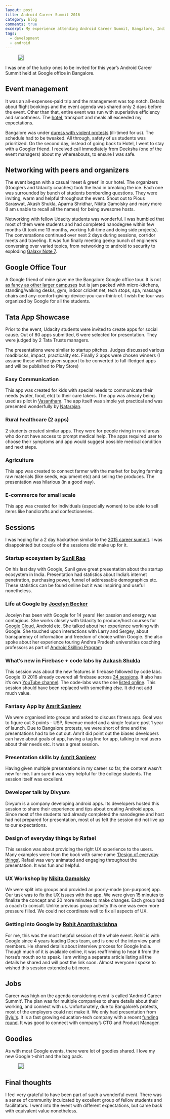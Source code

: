 ```yaml
---
layout: post
title: Android Career Summit 2016
category: blog
comments: true
excerpt: My experience attending Android Career Summit, Bangalore, India
tags: 
  - development
  - android
---
```


<figure>
 <a href="{{ site.url }}/images/blog/capstone/android-summit.jpg"><img style="border: 1px solid gray" src="{{ site.url }}/images/blog/capstone/android-summit.jpg"></a>
</figure>

I was one of the lucky ones to be invited for this year’s Android Career Summit held at Google office in Bangalore. 

## Event management

It was an all-expenses-paid trip and the management was top notch. Details about flight bookings and the event agenda was shared only 2 days before the event. Other than that, entire event was run with superlative efficiency and smoothness. The [hotel](https://www.google.co.in/maps/uv?hl=en&pb=!1s0x3bae1686b281d2a3:0xfe17a276bcf050c5!2m10!2m2!1i80!2i80!3m1!2i20!16m4!1b1!2m2!1m1!1e1!3m1!7e115!4s/maps/place/vivanta%2Btaj%2Bbangalore/@12.9726851,77.6195827,3a,75y,304.75h,90t/data%3D*213m4*211e1*213m2*211sCk9nUER4L-UAAAQo8Xiitw*212e0*214m2*213m1*211s0x0:0xfe17a276bcf050c5!5svivanta+taj+bangalore+-+Google+Search&imagekey=!1e2!2sCk9nUER4L-UAAAQo8Xiitw&sa=X&ved=0ahUKEwjjxdWA75HPAhUElJQKHc1SBosQoB8IhgEwCg), transport and meals all exceeded my expectations. 

Bangalore was under [duress with violent protests](http://edition.cnn.com/2016/09/13/asia/india-water-dispute/index.html) (ill-timed for us). The schedule had to be tweaked. All through, safety of us students was prioritized. On the second day, instead of going back to Hotel, I went to stay with a Googler friend. I received call immediately from Deeksha (one of the event managers) about my whereabouts, to ensure I was safe. 

## Networking with peers and organizers

The event began with a casual ‘meet & greet’ in our hotel. The organizers (Googlers and Udacity coaches) took the lead in breaking the ice. Each one was surrounded by bunch of students bombarding questions. They were inviting, warm and helpful throughout the event. Shout out to Pious Saraswat, Akash Shukla, Aparna Shridhar, Nikita Gamolsky and many more (I am unable to recall all the names) for being awesome hosts. 

Networking with fellow Udacity students was wonderful. I was humbled that most of them were students and had completed nanodegree within few months (It took me 13 months, working full-time and doing side projects). The conversations continued over next 2 days during sessions, corridor meets and traveling. It was fun finally meeting geeky bunch of engineers conversing over varied topics, from networking to android to security to exploding [Galaxy Note 7](https://en.wikipedia.org/wiki/Samsung_Galaxy_Note_7#Exploding_battery_recall). 

## Google Office Tour

A Google friend of mine gave me the Bangalore Google office tour. It is not [as fancy as other larger campuses](https://www.google.co.in/search?q=google+office+mountain+view+tour&tbm=isch&tbo=u&source=univ&sa=X&ved=0ahUKEwid7u7noJHPAhUTv5QKHUvWC9IQsAQIRQ&biw=1280&bih=726#tbm=isch&q=google+office) but is jam packed with micro-kitchens, standing/walking desks, gym, indoor cricket net, tech stops, spa, massage chairs and any-comfort-giving-device-you-can-think-of. I wish the tour was organized by Google for all the students.

## Tata App Showcase

Prior to the event, Udacity students were invited to create apps for social cause. Out of 80 apps submitted, 6 were selected for presentation. They were judged by 2 Tata Trusts managers. 

The presentations were similar to startup pitches. Judges discussed various roadblocks, impact, practicality etc. Finally 2 apps were chosen winners (I assume these will be given support to be converted to full-fledged apps and will be published to Play Store)


### Easy Communication
This app was created for kids with special needs to communicate their needs (water, food, etc) to their care takers. The app was already being used as pilot in [Vasantham](http://www.vasantham.org). The app itself was simple yet practical and was presented wonderfully by [Natarajan](https://www.linkedin.com/in/natarajan-raman-1230157). 

### Rural healthcare (2 apps)
2 students created similar apps. They were for people riving in rural areas who do not have access to prompt medical help. The apps required user to choose their symptoms and app would suggest possible medical condition and next steps. 

### Agriculture
This app was created to connect farmer with the market for buying farming raw materials (like seeds, equipment etc) and selling the produces. The presentation was hilarious (in a good way).

### E-commerce for small scale
This app was created for individuals (especially women) to be able to sell items like handicrafts and confectioneries. 


## Sessions

I was hoping for a 2 day hackathon similar to the [2015 career summit](http://blog.udacity.com/2015/12/udacity-android-developers-attend-google-career-summit.html). I was disappointed but couple of the sessions did make up for it. 
 
### Startup ecosystem by [Sunil Rao](https://www.linkedin.com/in/sunilrao1)
On his last day with Google, Sunil gave great presentation about the startup ecosystem in India. Presentation had statistics about India’s internet penetration, purchasing power, funnel of addressable demographics etc. These statistics can be found online but it was inspiring and useful nonetheless. 

### Life at Google by [Jocelyn Becker](https://www.linkedin.com/in/jocelyn-becker-a771271)
Jocelyn has been with Google for 14 years! Her passion and energy was contagious. She works closely with Udacity to produce/host courses for [Google Cloud](https://classroom.udacity.com/courses/ud859/lessons/1226758544/concepts/13629089230923), Android etc. She talked about her experience working with Google. She touched upon interactions with Larry and Sergey, about transparency of information and freedom of choice within Google. She also spoke about her experience touring Andhra Pradesh universities coaching professors as part of [Android Skilling Program](https://developers.google.com/training/programs/india/)

### What’s new in Firebase + code labs by [Aakash Shukla]()
This session was about the new features in firebase followed by code labs. Google IO 2016 already covered all firebase across [34 sessions](https://www.youtube.com/playlist?list=PLl-K7zZEsYLlAyGS6_paVoGJ9YKC7J3NN). It also has it’s own [YouTube channel](https://www.youtube.com/user/Firebase). The code-labs was the one [listed online](https://codelabs.developers.google.com/codelabs/firebase-android/). This session should have been replaced with something else. It did not add much value. 

### Fantasy App by [Amrit Sanjeev](https://www.linkedin.com/in/amrit-sanjeev-a4984438)
We were organised into groups and asked to discuss fitness app. Goal was to figure out 3 points - USP, Revenue model and a single feature post 1 year of launch. Due to Bangalore protests, we were short of time and the presentations had to be cut out. Amrit did point out the biases developers can have about goals of app, having a tag line for app, talking to real users about their needs etc. It was a great session. 

### Presentation skills by [Amrit Sanjeev](https://www.linkedin.com/in/amrit-sanjeev-a4984438)
Having given multiple presentations in my career so far, the content wasn't new for me. I am sure it was very helpful for the college students. The session itself was excellent.  

### Developer talk by Divyum
Divyum is a company developing android apps. Its developers hosted this session to share their experience and tips about creating Android apps. Since most of the students had already completed the nanodegree and host had not prepared for presentation, most of us felt the session did not live up to our expectations.

### Design of everyday things by Rafael
This session was about providing the right UX experience to the users. Many examples were from the book with same name [‘Design of everyday things’](http://www.amazon.in/Design-Everyday-Things-Multimode-Cd/dp/1452654123). Rafael was very animated and engaging throughout the presentation. It was fun and helpful. 

### UX Workshop by [Nikita Gamolsky](https://www.linkedin.com/in/ngamolsky)
We were split into groups and provided an poorly-made (on-purpose) app. Our task was to fix the UX issues with the app. We were given 15 minutes to finalize the concept and 20 more minutes to make changes. Each group had a coach to consult. Unlike previous group activity this one was even more pressure filled. We could not coordinate well to fix all aspects of UX.

### Getting into Google by [Rohit Ananthakrishna](https://in.linkedin.com/in/arohit)
For me, this was the most helpful session of the whole event. Rohit is with Google since 4 years leading Docs team, and is one of the interview panel members. He shared details about interview process for Google India. Though much of it is available online, it was reaffirming to hear it from the horse’s mouth so to speak. I am writing a separate article listing all the details he shared and will post the link soon. Almost everyone I spoke to wished this session extended a bit more. 

## Jobs
Career was high on the agenda considering event is called ‘Android Career Summit’. The plan was for multiple companies to share details about their working, and connect with us. Unfortunately, due to Bangalore’s protests, most of the employers could not make it. We only had presentation from [Byju's](http://byjus.com/). It is a fast growing education-tech company with a recent [funding round](https://www.crunchbase.com/organization/byju-s#/entity). It was good to connect with company’s CTO and Product Manager. 

## Goodies
As with most Google events, there were lot of goodies shared. I love my new Google t-shirt and the bag pack.

<figure>
 <a href="{{ site.url }}/images/blog/capstone/android-summit-goodies.jpg"><img style="border: 1px solid gray" src="{{ site.url }}/images/blog/capstone/android-summit-goodies.jpg"></a>
</figure>

## Final thoughts
I feel very grateful to have been part of such a wonderful event. There was a sense of community inculcated by excellent group of fellow students and facilitators. I went into the event with different expectations, but came back with equivalent value nonetheless. 
